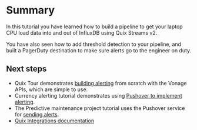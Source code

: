 # Summary

In this tutorial you have learned how to build a pipeline to get your laptop CPU load data into and out of InfluxDB using Quix Streams v2. 

You have also seen how to add threshold detection to your pipeline, and built a PagerDuty destination to make sure alerts go to the engineer on duty.

## Next steps

* Quix Tour demonstrates [building alerting](../../../get-started/quixtour/serve-sms.md) from scratch with the Vonage APIs, which are simple to use.
* Currency alerting tutorial demonstrates using [Pushover to implement alerting](../../../tutorials/currency-alerting/currency-alerting.md#setting-up-the-pushover-destination).
* The Predictive maintenance project tutorial uses the Pushover service for [sending alerts](../../../tutorials/predictive-maintenance/phone-alerts.md).
* [Quix Integrations documentation](../../integrations/overview.md)
